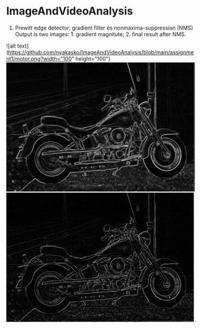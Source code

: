 # ImageAndVideoAnalysis
 
1.  Prewitt edge detector: gradient filter és nonmaxima-suppression (NMS)
	Output is two images: 1. gradient magnitute; 2. final result after NMS.
	
![alt text](https://github.com/nyakasko/ImageAndVideoAnalysis/blob/main/assignment1/motor.png?width="100" height="100") ![alt text](https://github.com/nyakasko/ImageAndVideoAnalysis/blob/main/assignment1/motor_a.png?raw=true)![alt text](https://github.com/nyakasko/ImageAndVideoAnalysis/blob/main/assignment1/motor_b.png?raw=true)
